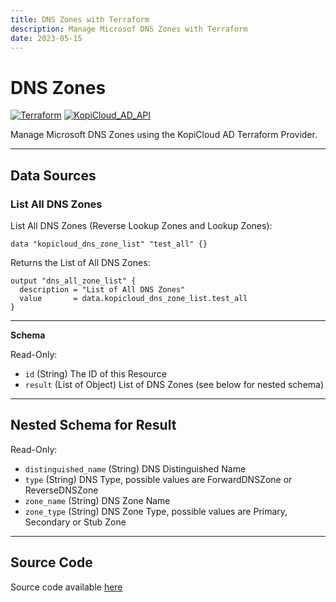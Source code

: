 ```yaml
---
title: DNS Zones with Terraform
description: Manage Microsof DNS Zones with Terraform
date: 2023-05-15
---
```


# DNS Zones
[![Terraform](https://img.shields.io/badge/terraform-v1.3+-blue.svg)](https://www.terraform.io/downloads.html) [![KopiCloud_AD_API](https://img.shields.io/badge/kopiCloud_ad-v1.0+-blueviolet.svg)](https://www.kopicloud-ad-api.com)

Manage Microsoft DNS Zones using the KopiCloud AD Terraform Provider.

----

## Data Sources

### List All DNS Zones

List All DNS Zones (Reverse Lookup Zones and Lookup Zones):

```
data "kopicloud_dns_zone_list" "test_all" {}
```

Returns the List of All DNS Zones:

```
output "dns_all_zone_list" {
  description = "List of All DNS Zones"
  value       = data.kopicloud_dns_zone_list.test_all
}
```

----

**Schema**

Read-Only:

- ```id``` (String) The ID of this Resource
- ```result``` (List of Object) List of DNS Zones (see below for nested schema)

----

## Nested Schema for Result

Read-Only:

- ```distinguished_name``` (String) DNS Distinguished Name
- ```type``` (String) DNS Type, possible values are ForwardDNSZone or ReverseDNSZone
- ```zone_name``` (String) DNS Zone Name
- ```zone_type``` (String) DNS Zone Type, possible values are Primary, Secondary or Stub Zone

----

## Source Code

Source code available [here](https://github.com/KopiCloud-AD-API/terraform-kopicloud-ad-api-dns-zones)

